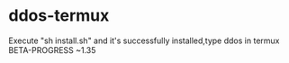 # ddos-termux
Execute "sh install.sh" and it's successfully installed,type ddos in termux
BETA-PROGRESS ~1.35
